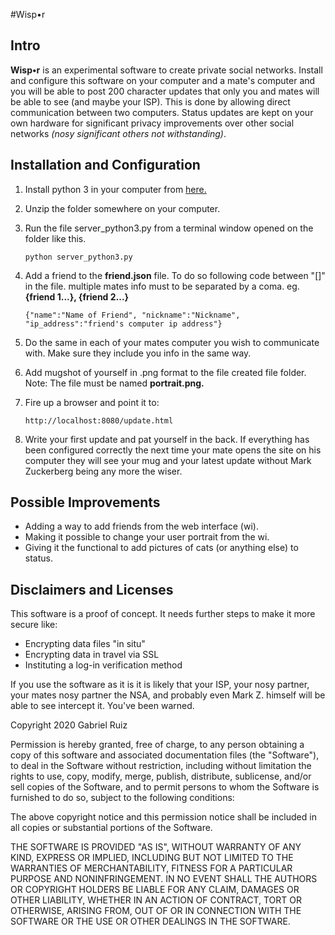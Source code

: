 #Wisp•r
## Intro
__Wisp•r__ is an experimental software to create private social networks.
Install and configure this software on your computer and a mate's computer
and you will be able to post 200 character updates that only you and mates
will be able to see (and maybe your ISP). This is done by allowing direct
communication between two computers. Status updates are kept on your own 
hardware for significant privacy improvements over other social networks
 *(nosy significant others not withstanding)*.
 
 ## Installation and Configuration
1. Install python 3 in your computer from [here.](https://www.python.org/downloads/) 
2. Unzip the folder somewhere on your computer.
3. Run the file server_python3.py from a terminal window opened on the folder like this.

   ```python server_python3.py```
4. Add a friend to the **friend.json** file. To do so following code between "[]" in the file.
multiple mates info must to be separated by a coma. eg. **{friend 1...}, {friend 2...}**

   ```{"name":"Name of Friend", "nickname":"Nickname", "ip_address":"friend's computer ip address"} ```
   
5. Do the same in each of your mates computer you wish to communicate with. Make sure they
include you info in the same way.
6. Add mugshot of yourself in .png format to the file created file folder. 
Note: The file must be named **portrait.png.**
7. Fire up a browser and point it to:

   ```http://localhost:8080/update.html```
   
8. Write your first update and pat yourself in the back. If everything has been configured correctly
the next time your mate opens the site on his computer they will see your mug and your latest update
without Mark Zuckerberg being any more the wiser.

## Possible Improvements
* Adding a way to add friends from the web interface (wi).
* Making it possible to change your user portrait from the wi.
* Giving it the functional to add pictures of cats (or anything else) to status.

## Disclaimers and Licenses
This software is a proof of concept. It needs further steps to make it more secure like:
* Encrypting data files "in situ"
* Encrypting data in travel via SSL
* Instituting a log-in verification method

If you use the software as it is it is likely that your ISP, your nosy partner, your mates nosy partner
the NSA, and probably even Mark Z. himself will be able to see intercept it. You've been warned.
 
Copyright 2020 Gabriel Ruiz

Permission is hereby granted, free of charge, to any person obtaining a copy of this software and associated documentation files (the "Software"), to deal in the Software without restriction, including without limitation the rights to use, copy, modify, merge, publish, distribute, sublicense, and/or sell copies of the Software, and to permit persons to whom the Software is furnished to do so, subject to the following conditions:

The above copyright notice and this permission notice shall be included in all copies or substantial portions of the Software.

THE SOFTWARE IS PROVIDED "AS IS", WITHOUT WARRANTY OF ANY KIND, EXPRESS OR IMPLIED, INCLUDING BUT NOT LIMITED TO THE WARRANTIES OF MERCHANTABILITY, FITNESS FOR A PARTICULAR PURPOSE AND NONINFRINGEMENT. IN NO EVENT SHALL THE AUTHORS OR COPYRIGHT HOLDERS BE LIABLE FOR ANY CLAIM, DAMAGES OR OTHER LIABILITY, WHETHER IN AN ACTION OF CONTRACT, TORT OR OTHERWISE, ARISING FROM, OUT OF OR IN CONNECTION WITH THE SOFTWARE OR THE USE OR OTHER DEALINGS IN THE SOFTWARE.

